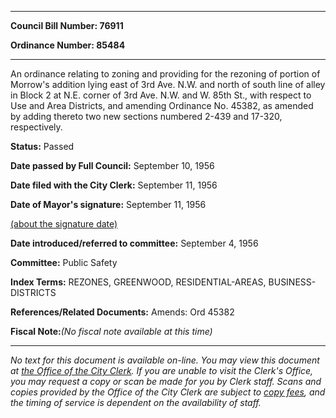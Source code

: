 

********

**Council Bill Number: 76911**
   
**Ordinance Number: 85484**
********

 An ordinance relating to zoning and providing for the rezoning of portion of Morrow's addition lying east of 3rd Ave. N.W. and north of south line of alley in Block 2 at N.E. corner of 3rd Ave. N.W. and W. 85th St., with respect to Use and Area Districts, and amending Ordinance No. 45382, as amended by adding thereto two new sections numbered 2-439 and 17-320, respectively.

**Status:** Passed
   
**Date passed by Full Council:** September 10, 1956
   
**Date filed with the City Clerk:** September 11, 1956
   
**Date of Mayor's signature:** September 11, 1956
   
[(about the signature date)](/~public/approvaldate.htm)
   
   
   
**Date introduced/referred to committee:** September 4, 1956
   
**Committee:** Public Safety
   
   
**Index Terms:** REZONES, GREENWOOD, RESIDENTIAL-AREAS, BUSINESS-DISTRICTS

**References/Related Documents:** Amends: Ord 45382

**Fiscal Note:**_(No fiscal note available at this time)_
********

_No text for this document is available on-line. You may view this document at [the Office of the City Clerk](http://www.seattle.gov/leg/clerk/contactUs.htm). If you are unable to visit the Clerk's Office, you may request a copy or scan be made for you by Clerk staff. Scans and copies provided by the Office of the City Clerk are subject to [copy fees](http://clerk.seattle.gov/~public/clerkfees.htm), and the timing of service is dependent on the availability of staff._

